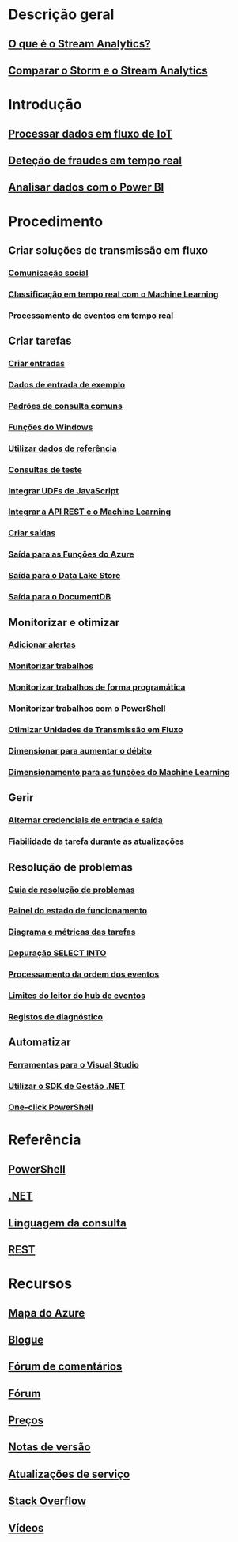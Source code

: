 # Descrição geral

## [O que é o Stream Analytics?](stream-analytics-introduction.md)

## [Comparar o Storm e o Stream Analytics](stream-analytics-comparison-storm.md)


# Introdução

## [Processar dados em fluxo de IoT](stream-analytics-get-started-with-azure-stream-analytics-to-process-data-from-iot-devices.md)

## [Deteção de fraudes em tempo real](stream-analytics-real-time-fraud-detection.md)

## [Analisar dados com o Power BI](stream-analytics-power-bi-dashboard.md)


# Procedimento


## Criar soluções de transmissão em fluxo

### [Comunicação social](stream-analytics-twitter-sentiment-analysis-trends.md)

### [Classificação em tempo real com o Machine Learning](stream-analytics-machine-learning-integration-tutorial.md)

### [Processamento de eventos em tempo real](stream-analytics-real-time-event-processing-reference-architecture.md)


## Criar tarefas

### [Criar entradas](stream-analytics-define-inputs.md)

### [Dados de entrada de exemplo](stream-analytics-sample-data-input.md)

### [Padrões de consulta comuns](stream-analytics-stream-analytics-query-patterns.md)

### [Funções do Windows](stream-analytics-window-functions.md)

### [Utilizar dados de referência](stream-analytics-use-reference-data.md)

### [Consultas de teste](stream-analytics-test-query.md)

### [Integrar UDFs de JavaScript](stream-analytics-javascript-user-defined-functions.md)

### [Integrar a API REST e o Machine Learning](stream-analytics-how-to-configure-azure-machine-learning-endpoints-in-stream-analytics.md)

### [Criar saídas](stream-analytics-define-outputs.md)

### [Saída para as Funções do Azure](stream-analytics-functions-redis.md)

### [Saída para o Data Lake Store](stream-analytics-data-lake-output.md)

### [Saída para o DocumentDB](stream-analytics-documentdb-output.md)


## Monitorizar e otimizar

### [Adicionar alertas](stream-analytics-set-up-alerts.md)

### [Monitorizar trabalhos](stream-analytics-monitoring.md)

### [Monitorizar trabalhos de forma programática](stream-analytics-monitor-jobs.md)

### [Monitorizar trabalhos com o PowerShell](stream-analytics-monitor-and-manage-jobs-use-powershell.md)

### [Otimizar Unidades de Transmissão em Fluxo](stream-analytics-streaming-unit-consumption.md)

### [Dimensionar para aumentar o débito](stream-analytics-scale-jobs.md)

### [Dimensionamento para as funções do Machine Learning](stream-analytics-scale-with-machine-learning-functions.md)


## Gerir

### [Alternar credenciais de entrada e saída](stream-analytics-login-credentials-inputs-outputs.md)

### [Fiabilidade da tarefa durante as atualizações](stream-analytics-job-reliability.md)


## Resolução de problemas

### [Guia de resolução de problemas](stream-analytics-troubleshooting-guide.md)

### [Painel do estado de funcionamento](stream-analytics-resource-health.md)

### [Diagrama e métricas das tarefas](stream-analytics-job-diagram-with-metrics.md)

### [Depuração SELECT INTO](stream-analytics-select-into.md)

### [Processamento da ordem dos eventos](stream-analytics-out-of-order-and-late-events.md)

### [Limites do leitor do hub de eventos](stream-analytics-event-hub-consumer-groups.md)

### [Registos de diagnóstico](stream-analytics-job-diagnostic-logs.md)


## Automatizar

### [Ferramentas para o Visual Studio](stream-analytics-tools-for-visual-studio.md)

### [Utilizar o SDK de Gestão .NET](stream-analytics-dotnet-management-sdk.md)

### [One-click PowerShell](https://github.com/Azure/azure-stream-analytics/tree/master/Samples/ASAOneClick)


# Referência

## [PowerShell](/powershell/module/azurerm.streamanalytics)

## [.NET](/dotnet/api/microsoft.azure.management.streamanalytics)

## [Linguagem da consulta](https://msdn.microsoft.com/library/azure/dn834998)

## [REST](/rest/api/streamanalytics)


# Recursos

## [Mapa do Azure](https://azure.microsoft.com/roadmap/)

## [Blogue](http://blogs.msdn.com/b/streamanalytics/)

## [Fórum de comentários](http://feedback.azure.com/forums/270577-azure-stream-analytics)

## [Fórum](https://social.msdn.microsoft.com/Forums/home?forum=AzureStreamAnalytics)

## [Preços](https://azure.microsoft.com/pricing/details/stream-analytics/)

## [Notas de versão](stream-analytics-release-notes.md)

## [Atualizações de serviço](https://azure.microsoft.com/updates/?product=stream-analytics)

## [Stack Overflow](http://stackoverflow.com/questions/tagged/azure-stream-analytics)

## [Vídeos](https://azure.microsoft.com/documentation/videos/index/?services=stream-analytics)


